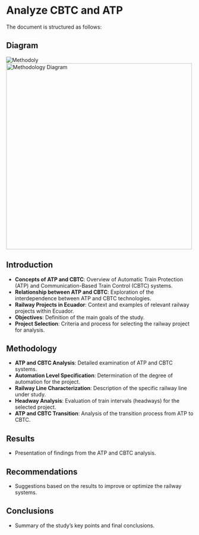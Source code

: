 # Analyze CBTC and ATP
The document is structured as follows:
## Diagram
![Methodoly](https://github.com/elsyv/Analyze-the-implementation-and-impact-of-CBTC-and-ATP/assets/160219319/a3f8996d-0efd-40d1-8a6f-f569b493b965)
<img src="images/methodology_diagram.png" alt="Methodology Diagram" width="500"/>

## Introduction
- **Concepts of ATP and CBTC**: Overview of Automatic Train Protection (ATP) and Communication-Based Train Control (CBTC) systems.
- **Relationship between ATP and CBTC**: Exploration of the interdependence between ATP and CBTC technologies.
- **Railway Projects in Ecuador**: Context and examples of relevant railway projects within Ecuador.
- **Objectives**: Definition of the main goals of the study.
- **Project Selection**: Criteria and process for selecting the railway project for analysis.

## Methodology
- **ATP and CBTC Analysis**: Detailed examination of ATP and CBTC systems.
- **Automation Level Specification**: Determination of the degree of automation for the project.
- **Railway Line Characterization**: Description of the specific railway line under study.
- **Headway Analysis**: Evaluation of train intervals (headways) for the selected project.
- **ATP and CBTC Transition**: Analysis of the transition process from ATP to CBTC.

## Results
- Presentation of findings from the ATP and CBTC analysis.

## Recommendations
- Suggestions based on the results to improve or optimize the railway systems.

## Conclusions
- Summary of the study’s key points and final conclusions.



